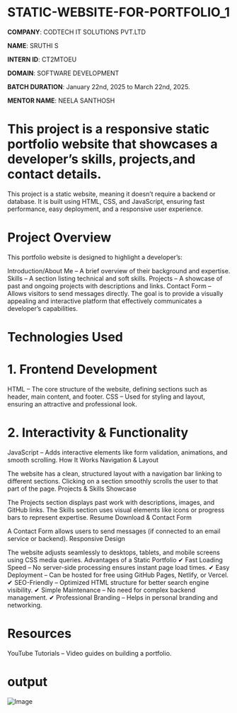 # STATIC-WEBSITE-FOR-PORTFOLIO_1

**COMPANY**: CODTECH IT SOLUTIONS PVT.LTD

**NAME**: SRUTHI S

**INTERN ID**: CT2MTOEU

**DOMAIN**: SOFTWARE DEVELOPMENT

**BATCH DURATION**: January 22nd, 2025 to March 22nd, 2025.

**MENTOR NAME**: NEELA SANTHOSH

# This project is a responsive static portfolio website that showcases a developer’s skills, projects,and contact details. 
This project is a static website, meaning it doesn’t require a backend or database. It is built using HTML, CSS, and JavaScript, ensuring fast performance, easy deployment, and a responsive user experience.

# Project Overview
This portfolio website is designed to highlight a developer’s:

Introduction/About Me – A brief overview of their background and expertise.
Skills – A section listing technical and soft skills.
Projects – A showcase of past and ongoing projects with descriptions and links.
Contact Form – Allows visitors to send messages directly.
The goal is to provide a visually appealing and interactive platform that effectively communicates a developer’s capabilities.

# Technologies Used
# 1. Frontend Development
HTML – The core structure of the website, defining sections such as header, main content, and footer.
CSS – Used for styling and layout, ensuring an attractive and professional look.
# 2. Interactivity & Functionality
JavaScript – Adds interactive elements like form validation, animations, and smooth scrolling.
How It Works
Navigation & Layout

The website has a clean, structured layout with a navigation bar linking to different sections.
Clicking on a section smoothly scrolls the user to that part of the page.
Projects & Skills Showcase

The Projects section displays past work with descriptions, images, and GitHub links.
The Skills section uses visual elements like icons or progress bars to represent expertise.
Resume Download & Contact Form

A Contact Form allows users to send messages (if connected to an email service or backend).
Responsive Design

The website adjusts seamlessly to desktops, tablets, and mobile screens using CSS media queries.
Advantages of a Static Portfolio
✔ Fast Loading Speed – No server-side processing ensures instant page load times.
✔ Easy Deployment – Can be hosted for free using GitHub Pages, Netlify, or Vercel.
✔ SEO-Friendly – Optimized HTML structure for better search engine visibility.
✔ Simple Maintenance – No need for complex backend management.
✔ Professional Branding – Helps in personal branding and networking.

# Resources
YouTube Tutorials – Video guides on building a portfolio.

# output
![Image](https://github.com/user-attachments/assets/f929f40c-8aeb-405f-80d6-3a9dd287129f)
